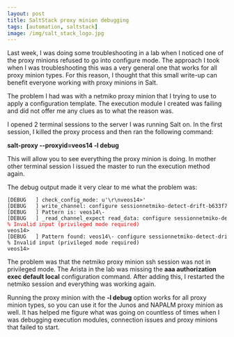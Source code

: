 ```yaml
---
layout: post
title: SaltStack proxy minion debugging
tags: [automation, saltstack]
image: /img/salt_stack_logo.jpg
---
```


Last week, I was doing some troubleshooting in a lab when I noticed one of the proxy minions refused to go into configure mode. The approach I took when I was troubleshooting this was a very general one that works for all proxy minion types. For this reason, I thought that this small write-up can benefit everyone working with proxy minions in Salt.


The problem I had was with a netmiko proxy minion that I trying to use to apply a configuration template. The execution module I created was failing and did not offer me any clues as to what the reason was.

I opened 2 terminal sessions to the server I was running Salt on. In the first session, I killed the proxy process and then ran the following command:

<b>salt-proxy --proxyid=veos14 -l debug</b>


This will allow you to see everything the proxy minion is doing. In mother other terminal session I issued the master to run the execution method again. 

The debug output made it very clear to me what the problem was:

<pre style="font-size:12px">
[DEBUG   ] check_config_mode: u'\r\nveos14>'
[DEBUG   ] write_channel: configure sessionnetmiko-detect-drift-b633f7ca-1902-4a71-9b7f-2a79def71151
[DEBUG   ] Pattern is: veos14\-
[DEBUG   ] _read_channel_expect read_data: configure sessionnetmiko-detect-drift-b633f7ca-1902-4a71-9b7f-2a79def71151
<font color='red'>% Invalid input (privileged mode required)</font>
veos14>
[DEBUG   ] Pattern found: veos14\- configure sessionnetmiko-detect-drift-b633f7ca-1902-4a71-9b7f-2a79def71151
% Invalid input (privileged mode required)
veos14>
</pre>

The problem was that the netmiko proxy minion ssh session was not in privileged mode. The Arista in the lab was missing the <b>aaa authorization exec default local</b> configuration command. After adding this, I restarted the netmiko session and everything was working again.

Running the proxy minion with the <b>-l debug</b> option works for all proxy minion types, so you can use it for the Junos and NAPALM proxy minion as well. It has helped me figure what was going on countless of times when I was debugging execution modules, connection issues and proxy minions that failed to start.







